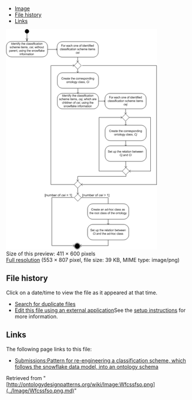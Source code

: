 * [Image](../Image/Wfcssfso.png.md#file)
* [File history](../Image/Wfcssfso.png.md#filehistory)
* [Links](../Image/Wfcssfso.png.md#filelinks)

[![Image:Wfcssfso.png](../images/thumb/3/39/Wfcssfso.png/411px-Wfcssfso.png)](../images/3/39/Wfcssfso.png)  
Size of this preview: 411 × 600 pixels  
[Full resolution](../images/3/39/Wfcssfso.png)‎ (553 × 807 pixel, file size: 39 KB, MIME type: image/png)

## File history

Click on a date/time to view the file as it appeared at that time.



  
* [Search for duplicate files](http://ontologydesignpatterns.org/wiki/Special:FileDuplicateSearch/Wfcssfso.png "Special:FileDuplicateSearch/Wfcssfso.png")
* [Edit this file using an external application](http://ontologydesignpatterns.org/wiki/index.php?title=Image:Wfcssfso.png&action=edit&externaledit=true&mode=file "Image:Wfcssfso.png")See the [setup instructions](http://www.mediawiki.org/wiki/Manual:External_editors "http://www.mediawiki.org/wiki/Manual:External_editors") for more information.

## Links



The following page links to this file:


* [Submissions:Pattern for re-engineering a classification scheme, which follows the snowflake data model, into an ontology schema](../Submissions/Pattern_for_re-engineering_a_classification_scheme,_which_follows_the_snowflake_data_model,_into_an_ontology_schema.md "Submissions:Pattern for re-engineering a classification scheme, which follows the snowflake data model, into an ontology schema")


Retrieved from "[http://ontologydesignpatterns.org/wiki/Image:Wfcssfso.png](../Image/Wfcssfso.png.md)"